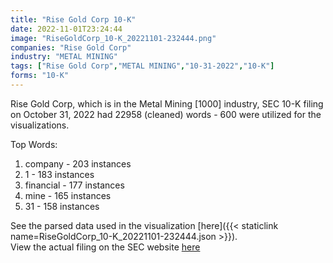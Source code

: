 ```yaml
---
title: "Rise Gold Corp 10-K"
date: 2022-11-01T23:24:44
image: "RiseGoldCorp_10-K_20221101-232444.png"
companies: "Rise Gold Corp"
industry: "METAL MINING"
tags: ["Rise Gold Corp","METAL MINING","10-31-2022","10-K"]
forms: "10-K"
---
```

Rise Gold Corp, which is in the Metal Mining [1000] industry, SEC 10-K filing on October 31, 2022 had 22958 (cleaned) words - 600 were utilized for the visualizations.

Top Words:
1. company - 203 instances
2. 1 - 183 instances
3. financial - 177 instances
4. mine - 165 instances
5. 31 - 158 instances


See the parsed data used in the visualization [here]({{< staticlink name=RiseGoldCorp_10-K_20221101-232444.json >}}).  
View the actual filing on the SEC website [here](https://www.sec.gov/Archives/edgar/data/1424864/0001062993-22-021269.txt)